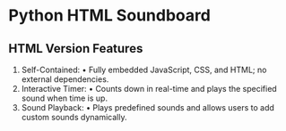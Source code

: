 # Python HTML Soundboard

## HTML Version Features

 1. Self-Contained:
 • Fully embedded JavaScript, CSS, and HTML; no external dependencies.
 2. Interactive Timer:
 • Counts down in real-time and plays the specified sound when time is up.
 3. Sound Playback:
 • Plays predefined sounds and allows users to add custom sounds dynamically.
